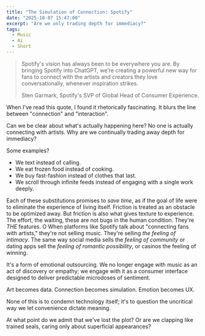 ```yaml
---
title: "The Simulation of Connection: Spotify"
date: "2025-10-07 15:47:00"
excerpt: "Are we only trading depth for immediacy?"
tags:
  - Music
  - Ai
  - Short
---
```


> Spotify's vision has always been to be everywhere you are. By bringing
> Spotify into ChatGPT, we're creating a powerful new way for fans to connect
> with the artists and creators they love conversationally, whenever
> inspiration strikes.  
>
> Sten Garmark, Spotify's SVP of Global Head of Consumer Experience.

When I've read this quote, I found it rhetorically fascinating. It blurs the
line between "connection" and "interaction".

Can we be clear about what's actually happening here? No one is actually
connecting with artists. Why are we continually trading away depth for
immediacy?

Some examples?

- We text instead of calling.
- We eat frozen food instead of cooking.
- We buy fast-fashion instead of clothes that last.
- We scroll through infinite feeds instead of engaging with a single work
deeply.

Each of these substitutions promises to *save time*, as if the goal of life
were to eliminate the experience of living itself. Friction is treated as an
obstacle to be optimized away. But friction is also what gives texture to
experience. The effort, the waiting, these are not bugs in the human condition.
They're _THE_ features.
O
When platforms like Spotify talk about "connecting fans with artists," they're
not selling music. They're selling *the feeling of intimacy*. The same way
social media sells the *feeling of community* or dating apps sell the *feeling
of romantic possibility*, or casinos the feeling of winning.

It's a form of emotional outsourcing. We no longer engage with music as an act
of discovery or empathy; we engage with it as a consumer interface designed to
deliver predictable microdoses of sentiment.

Art becomes data. Connection becomes simulation. Emotion becomes UX.

None of this is to condemn technology itself; it's to question the uncritical
way we let convenience dictate meaning.

At what point do we admit that we've lost the plot? Or are we clapping like
trained seals, caring only about superficial appearances?
